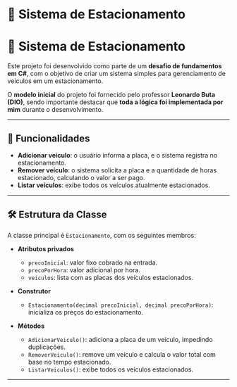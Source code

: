 # 🚗 Sistema de Estacionamento

# 🚗 Sistema de Estacionamento

Este projeto foi desenvolvido como parte de um **desafio de fundamentos em C#**, com o objetivo de criar um sistema simples para gerenciamento de veículos em um estacionamento.  

O **modelo inicial** do projeto foi fornecido pelo professor **Leonardo Buta (DIO)**, sendo importante destacar que **toda a lógica foi implementada por mim** durante o desenvolvimento.


---

## 📌 Funcionalidades

- **Adicionar veículo**: o usuário informa a placa, e o sistema registra no estacionamento.  
- **Remover veículo**: o sistema solicita a placa e a quantidade de horas estacionado, calculando o valor a ser pago.  
- **Listar veículos**: exibe todos os veículos atualmente estacionados.  

---

## 🛠️ Estrutura da Classe

A classe principal é `Estacionamento`, com os seguintes membros:

- **Atributos privados**  
  - `precoInicial`: valor fixo cobrado na entrada.  
  - `precoPorHora`: valor adicional por hora.  
  - `veiculos`: lista com as placas dos veículos estacionados.  

- **Construtor**  
  - `Estacionamento(decimal precoInicial, decimal precoPorHora)`: inicializa os preços do estacionamento.  

- **Métodos**  
  - `AdicionarVeiculo()`: adiciona a placa de um veículo, impedindo duplicações.  
  - `RemoverVeiculo()`: remove um veículo e calcula o valor total com base no tempo estacionado.  
  - `ListarVeiculos()`: exibe todos os veículos estacionados.  

---


